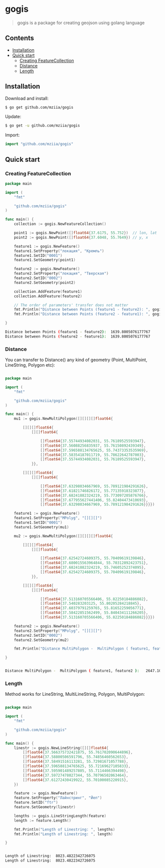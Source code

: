 # gogis

> gogis is a package for creating geojson using golang language 


## Contents
- [Installation](#installation)
- [Quick start](#quick-start)
    - [Creating FeatureCollection](#creating-featurecollection)
    - [Distance](#distance)
    - [Length](#length)
    
    




## Installation 

Download and install:
```sh
$ go get github.com/mziia/gogis
```
Update: 
```sh
$ go get -u github.com/mziia/gogis
```

Import: 
```go
import "github.com/mziia/gogis"
```

## Quick start

### Creating FeatureCollection
```go
package main

import (
	"fmt"

	"github.com/mziia/gogis"
)

func main() {
	collection := gogis.NewFeatureCollection()

	point1 := gogis.NewPoint([]float64{37.6175, 55.752})  // lon, lat
	point2 := gogis.NewPoint([]float64{37.6048, 55.7649}) // y, x

	feature1 := gogis.NewFeature()
	feature1.SetProperty("локация", "Кремль")
	feature1.SetID("0001")
	feature1.SetGeometry(point1)

	feature2 := gogis.NewFeature()
	feature2.SetProperty("локация", "Тверская")
	feature2.SetID("0002")
	feature2.SetGeometry(point2)

	collection.AddFeature(feature1)
	collection.AddFeature(feature2)

	// The order of parameters' transfer does not matter
	fmt.Println("Distance between Points (feature1 - feature2): ", gogis.Distance(feature1, feature2))
	fmt.Println("Distance between Points (feature2 - feature1): ", gogis.Distance(feature2, feature1))

}
```

```sh
Distance between Points (feature1 - feature2):  1639.8005076177767
Distance between Points (feature2 - feature1):  1639.8005076177767

```
### Distance

You can transfer to Distance() any kind of geometry (Point, MultiPoint, LineString, Polygon etc):


```go

package main

import (
	"fmt"

	"github.com/mziia/gogis"
)

func main() {
	mu1 := gogis.NewMultiPolygon([][][][]float64{

		[][][]float64{
			[][]float64{

				[]float64{37.55744934082031, 55.76189525593947},
				[]float64{37.56088256835937, 55.76150892439349},
				[]float64{37.596588134765625, 55.74373353535969},
				[]float64{37.58354187011719, 55.78622642787003},
				[]float64{37.55744934082031, 55.76189525593947},
			}},

		[][][]float64{
			[][]float64{

				[]float64{37.63298034667969, 55.789121984291626},
				[]float64{37.61821746826172, 55.77135918323877},
				[]float64{37.68241882324219, 55.773097205876766},
				[]float64{37.677955627441406, 55.82404473410693},
				[]float64{37.63298034667969, 55.789121984291626}}}})

	feature1 := gogis.NewFeature()
	feature1.SetProperty("MPolyg", "[][][]")
	feature1.SetID("0001")
	feature1.SetGeometry(mu1)

	mu2 := gogis.NewMultiPolygon([][][][]float64{

		[][][]float64{
			[][]float64{

				[]float64{37.62542724609375, 55.70409619139846},
				[]float64{37.680015563964844, 55.70312892423751},
				[]float64{37.68241882324219, 55.74605252374095},
				[]float64{37.62542724609375, 55.70409619139846},
			}},

		[][][]float64{
			[][]float64{

				[]float64{37.513160705566406, 55.82250184886082},
				[]float64{37.540283203125, 55.80205284218845},
				[]float64{37.60379791259765, 55.81652259056771},
				[]float64{37.58422851562499, 55.840434111266205},
				[]float64{37.513160705566406, 55.82250184886082}}}})

	feature2 := gogis.NewFeature()
	feature2.SetProperty("MPolyg", "[][][]")
	feature2.SetID("0002")
	feature2.SetGeometry(mu2)

	fmt.Println("Distance MultiPolygon -  MultiPolygon ( feature1, feature2 ):  ", gogis.Distance(feature1, feature2))

}

```

```sh

Distance MultiPolygon -  MultiPolygon ( feature1, feature2 ):   2647.108678983299


```

### Length

Method works for LineString, MultiLineString, Polygon, MultiPolygon:  

```go

package main

import (
	"fmt"

	"github.com/mziia/gogis"
)

func main() {
	linestr := gogis.NewLineString([][]float64{
		[]float64{37.566375732421875, 55.761702090644896},
		[]float64{37.58800506591796, 55.74856460562653},
		[]float64{37.58491516113281, 55.72981671057788},
		[]float64{37.596588134765625, 55.72169627105833},
		[]float64{37.595901489257805, 55.7114466394498},
		[]float64{37.59727478027344, 55.70796502063464},
		[]float64{37.61272430419922, 55.70100085220915},
	})

	feature := gogis.NewFeature()
	feature.SetProperty("Лайнстринг", "Йеп")
	feature.SetID("ftr")
	feature.SetGeometry(linestr)

	lengths := gogis.LineStringLength(feature)
	length := feature.Length()

	fmt.Println("Length of Linestring: ", lengths)
	fmt.Println("Length of Linestring: ", length)

}
```
```sh

Length of Linestring:  8023.4822342726075
Length of Linestring:  8023.4822342726075


```



